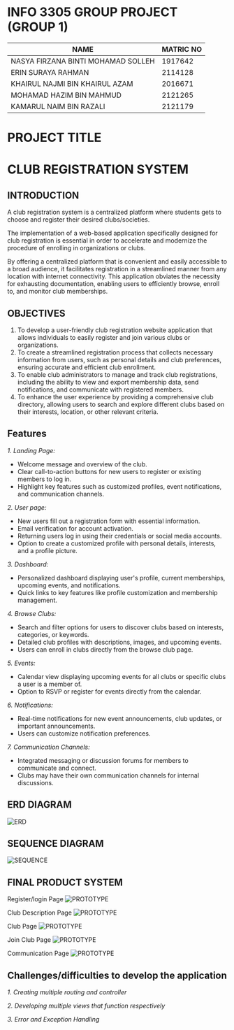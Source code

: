 
# INFO 3305 GROUP PROJECT (GROUP 1)

NAME | MATRIC NO
------------- | -------------
NASYA FIRZANA BINTI MOHAMAD SOLLEH  | 1917642
ERIN SURAYA RAHMAN | 2114128
KHAIRUL NAJMI BIN KHAIRUL AZAM | 2016671
MOHAMAD HAZIM BIN MAHMUD | 2121265
KAMARUL NAIM BIN RAZALI| 2121179




# PROJECT TITLE

# **CLUB REGISTRATION SYSTEM** 













## INTRODUCTION

A club registration system is a centralized platform where students gets to choose and register their desired clubs/societies.

The implementation of a web-based application specifically designed for club registration is essential in order to accelerate and modernize the procedure of enrolling in organizations or clubs. 

By offering a centralized platform that is convenient and easily accessible to a broad audience, it facilitates registration in a streamlined manner from any location with internet connectivity. This application obviates the necessity for exhausting documentation, enabling users to efficiently browse, enroll to, and monitor club memberships.

## OBJECTIVES

1. To develop a user-friendly club registration website application that allows individuals to easily register and join various clubs or organizations.
2. To create a streamlined registration process that collects necessary information from users, such as personal details and club preferences, ensuring accurate and efficient club enrollment.
3. To enable club administrators to manage and track club registrations, including the ability to view and export membership data, send notifications, and communicate with registered members.
4. To enhance the user experience by providing a comprehensive club directory, allowing users to search and explore different clubs based on their interests, location, or other relevant criteria.
## Features

*1. Landing Page:*
   - Welcome message and overview of the club.
   - Clear call-to-action buttons for new users to register or existing members to log in.
   - Highlight key features such as customized profiles, event notifications, and communication channels.

*2. User page:*
   - New users fill out a registration form with essential information.
   - Email verification for account activation.
   - Returning users log in using their credentials or social media accounts.
   - Option to create a customized profile with personal details, interests, and a profile picture.
   

*3. Dashboard:*
   - Personalized dashboard displaying user's profile, current memberships, upcoming events, and notifications.
   - Quick links to key features like profile customization and membership management.


*4. Browse Clubs:*
   - Search and filter options for users to discover clubs based on interests, categories, or keywords.
   - Detailed club profiles with descriptions, images, and upcoming events.
   - Users can enroll in clubs directly from the browse club page.


*5. Events:*
   - Calendar view displaying upcoming events for all clubs or specific clubs a user is a member of.
   - Option to RSVP or register for events directly from the calendar.

*6. Notifications:*
   - Real-time notifications for new event announcements, club updates, or important announcements.
   - Users can customize notification preferences.

*7. Communication Channels:*
   - Integrated messaging or discussion forums for members to communicate and connect.
   - Clubs may have their own communication channels for internal discussions.

## ERD DIAGRAM
![ERD](erd_diagram.jpg)

## SEQUENCE DIAGRAM

![SEQUENCE](sequence_diagram.jpg)

## FINAL PRODUCT SYSTEM 

Register/login Page
![PROTOTYPE](login_page.png)

Club Description Page
![PROTOTYPE](Club_Description.png)

Club Page
![PROTOTYPE](Club.png)

Join Club Page
![PROTOTYPE](Join_Club.png)

Communication Page
![PROTOTYPE](Friends.png)



## Challenges/difficulties to develop the application
*1. Creating multiple routing and controller*

*2. Developing multiple views that function respectively*

*3. Error and Exception Handling*